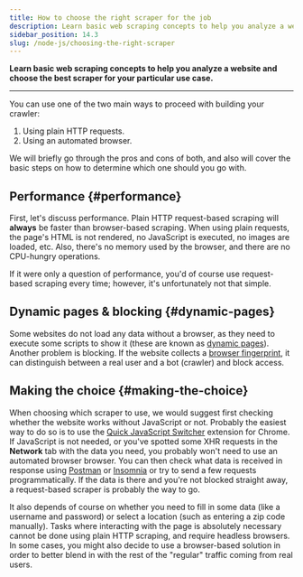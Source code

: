 ```yaml
---
title: How to choose the right scraper for the job
description: Learn basic web scraping concepts to help you analyze a website and choose the best scraper for your particular use case.
sidebar_position: 14.3
slug: /node-js/choosing-the-right-scraper
---
```


**Learn basic web scraping concepts to help you analyze a website and choose the best scraper for your particular use case.**

---

You can use one of the two main ways to proceed with building your crawler:

1. Using plain HTTP requests.
2. Using an automated browser.

We will briefly go through the pros and cons of both, and also will cover the basic steps on how to determine which one should you go with.

## Performance {#performance}

First, let's discuss performance. Plain HTTP request-based scraping will **always** be faster than browser-based scraping. When using plain requests, the page's HTML is not rendered, no JavaScript is executed, no images are loaded, etc. Also, there's no memory used by the browser, and there are no CPU-hungry operations.

If it were only a question of performance, you'd of course use request-based scraping every time; however, it's unfortunately not that simple.

## Dynamic pages & blocking {#dynamic-pages}

Some websites do not load any data without a browser, as they need to execute some scripts to show it (these are known as [dynamic pages](./dealing_with_dynamic_pages.md)). Another problem is blocking. If the website collects a [browser fingerprint](../../webscraping/anti_scraping/techniques/fingerprinting.md), it can distinguish between a real user and a bot (crawler) and block access.

## Making the choice {#making-the-choice}

When choosing which scraper to use, we would suggest first checking whether the website works without JavaScript or not. Probably the easiest way to do so is to use the [Quick JavaScript Switcher](../../glossary/tools/quick_javascript_switcher.md) extension for Chrome. If JavaScript is not needed, or you've spotted some XHR requests in the **Network** tab with the data you need, you probably won't need to use an automated browser browser. You can then check what data is received in response using [Postman](../../glossary/tools/postman.md) or [Insomnia](../../glossary/tools/insomnia.md) or try to send a few requests programmatically. If the data is there and you're not blocked straight away, a request-based scraper is probably the way to go.

It also depends of course on whether you need to fill in some data (like a username and password) or select a location (such as entering a zip code manually). Tasks where interacting with the page is absolutely necessary cannot be done using plain HTTP scraping, and require headless browsers. In some cases, you might also decide to use a browser-based solution in order to better blend in with the rest of the "regular" traffic coming from real users.

